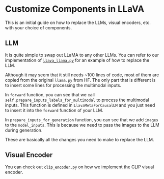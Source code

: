 # Customize Components in LLaVA

This is an initial guide on how to replace the LLMs, visual encoders, etc. with your choice of components.

## LLM

It is quite simple to swap out LLaMA to any other LLMs.  You can refer to our implementation of [`llava_llama.py`](https://raw.githubusercontent.com/mu-cai/ViP-LLaVA/main/llava/model/language_model/llava_llama.py) for an example of how to replace the LLM.

Although it may seem that it still needs ~100 lines of code, most of them are copied from the original `llama.py` from HF.  The only part that is different is to insert some lines for processing the multimodal inputs.

In `forward` function, you can see that we call `self.prepare_inputs_labels_for_multimodal` to process the multimodal inputs.  This function is defined in `LlavaMetaForCausalLM` and you just need to insert it into the `forward` function of your LLM.

In `prepare_inputs_for_generation` function, you can see that we add `images` to the `model_inputs`.  This is because we need to pass the images to the LLM during generation.

These are basically all the changes you need to make to replace the LLM.

## Visual Encoder

You can check out [`clip_encoder.py`](https://github.com/mu-cai/ViP-LLaVA/blob/main/llava/model/multimodal_encoder/clip_encoder.py) on how we implement the CLIP visual encoder.

